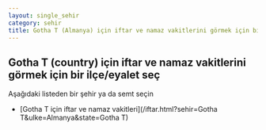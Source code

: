 ```yaml
---
layout: single_sehir
category: sehir
title: Gotha T (Almanya) için iftar ve namaz vakitlerini görmek için bir ilçe/eyalet seç
---
```



## Gotha T (country) için iftar ve namaz vakitlerini görmek için bir ilçe/eyalet seç

Aşağıdaki listeden bir şehir ya da semt seçin


* [Gotha T için iftar ve namaz vakitleri](/iftar.html?sehir=Gotha T&ulke=Almanya&state=Gotha T)
